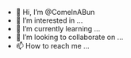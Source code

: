 - 👋 Hi, I’m @ComeInABun
- 👀 I’m interested in ...
- 🌱 I’m currently learning ...
- 💞️ I’m looking to collaborate on ...
- 📫 How to reach me ...

<!---
ComeInABun/ComeInABun is a ✨ special ✨ repository because its `README.md` (this file) appears on your GitHub profile.
You can click the Preview link to take a look at your changes.
--->

